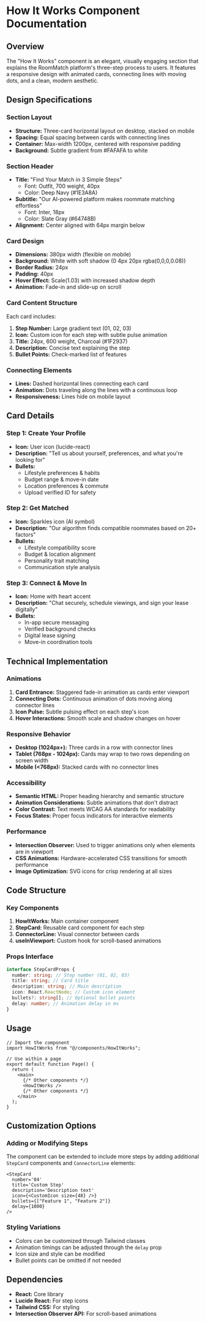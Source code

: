 # How It Works Component Documentation

## Overview

The "How It Works" component is an elegant, visually engaging section that
explains the RoomMatch platform's three-step process to users. It features a
responsive design with animated cards, connecting lines with moving dots, and a
clean, modern aesthetic.

## Design Specifications

### Section Layout

- **Structure:** Three-card horizontal layout on desktop, stacked on mobile
- **Spacing:** Equal spacing between cards with connecting lines
- **Container:** Max-width 1200px, centered with responsive padding
- **Background:** Subtle gradient from #FAFAFA to white

### Section Header

- **Title:** "Find Your Match in 3 Simple Steps"
  - Font: Outfit, 700 weight, 40px
  - Color: Deep Navy (#1E3A8A)
- **Subtitle:** "Our AI-powered platform makes roommate matching effortless"
  - Font: Inter, 18px
  - Color: Slate Gray (#64748B)
- **Alignment:** Center aligned with 64px margin below

### Card Design

- **Dimensions:** 380px width (flexible on mobile)
- **Background:** White with soft shadow (0 4px 20px rgba(0,0,0,0.08))
- **Border Radius:** 24px
- **Padding:** 40px
- **Hover Effect:** Scale(1.03) with increased shadow depth
- **Animation:** Fade-in and slide-up on scroll

### Card Content Structure

Each card includes:

1. **Step Number:** Large gradient text (01, 02, 03)
2. **Icon:** Custom icon for each step with subtle pulse animation
3. **Title:** 24px, 600 weight, Charcoal (#1F2937)
4. **Description:** Concise text explaining the step
5. **Bullet Points:** Check-marked list of features

### Connecting Elements

- **Lines:** Dashed horizontal lines connecting each card
- **Animation:** Dots traveling along the lines with a continuous loop
- **Responsiveness:** Lines hide on mobile layout

## Card Details

### Step 1: Create Your Profile

- **Icon:** User icon (lucide-react)
- **Description:** "Tell us about yourself, preferences, and what you're looking
  for"
- **Bullets:**
  - Lifestyle preferences & habits
  - Budget range & move-in date
  - Location preferences & commute
  - Upload verified ID for safety

### Step 2: Get Matched

- **Icon:** Sparkles icon (AI symbol)
- **Description:** "Our algorithm finds compatible roommates based on 20+
  factors"
- **Bullets:**
  - Lifestyle compatibility score
  - Budget & location alignment
  - Personality trait matching
  - Communication style analysis

### Step 3: Connect & Move In

- **Icon:** Home with heart accent
- **Description:** "Chat securely, schedule viewings, and sign your lease
  digitally"
- **Bullets:**
  - In-app secure messaging
  - Verified background checks
  - Digital lease signing
  - Move-in coordination tools

## Technical Implementation

### Animations

1. **Card Entrance:** Staggered fade-in animation as cards enter viewport
2. **Connecting Dots:** Continuous animation of dots moving along connector
   lines
3. **Icon Pulse:** Subtle pulsing effect on each step's icon
4. **Hover Interactions:** Smooth scale and shadow changes on hover

### Responsive Behavior

- **Desktop (1024px+):** Three cards in a row with connector lines
- **Tablet (768px - 1024px):** Cards may wrap to two rows depending on screen
  width
- **Mobile (<768px):** Stacked cards with no connector lines

### Accessibility

- **Semantic HTML:** Proper heading hierarchy and semantic structure
- **Animation Considerations:** Subtle animations that don't distract
- **Color Contrast:** Text meets WCAG AA standards for readability
- **Focus States:** Proper focus indicators for interactive elements

### Performance

- **Intersection Observer:** Used to trigger animations only when elements are
  in viewport
- **CSS Animations:** Hardware-accelerated CSS transitions for smooth
  performance
- **Image Optimization:** SVG icons for crisp rendering at all sizes

## Code Structure

### Key Components

1. **HowItWorks:** Main container component
2. **StepCard:** Reusable card component for each step
3. **ConnectorLine:** Visual connector between cards
4. **useInViewport:** Custom hook for scroll-based animations

### Props Interface

```typescript
interface StepCardProps {
  number: string; // Step number (01, 02, 03)
  title: string; // Card title
  description: string; // Main description
  icon: React.ReactNode; // Custom icon element
  bullets?: string[]; // Optional bullet points
  delay: number; // Animation delay in ms
}
```

## Usage

```tsx
// Import the component
import HowItWorks from "@/components/HowItWorks";

// Use within a page
export default function Page() {
  return (
    <main>
      {/* Other components */}
      <HowItWorks />
      {/* Other components */}
    </main>
  );
}
```

## Customization Options

### Adding or Modifying Steps

The component can be extended to include more steps by adding additional
`StepCard` components and `ConnectorLine` elements:

```tsx
<StepCard
  number='04'
  title='Custom Step'
  description='Description text'
  icon={<CustomIcon size={48} />}
  bullets={["Feature 1", "Feature 2"]}
  delay={1000}
/>
```

### Styling Variations

- Colors can be customized through Tailwind classes
- Animation timings can be adjusted through the `delay` prop
- Icon size and style can be modified
- Bullet points can be omitted if not needed

## Dependencies

- **React:** Core library
- **Lucide React:** For step icons
- **Tailwind CSS:** For styling
- **Intersection Observer API:** For scroll-based animations
